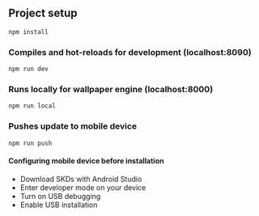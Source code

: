 ## Project setup
```
npm install
```

### Compiles and hot-reloads for development (localhost:8090)
```
npm run dev
```

### Runs locally for wallpaper engine (localhost:8000)
```
npm run local
```

### Pushes update to mobile device
```
npm run push
```

#### Configuring mobile device before installation
 - Download SKDs with Android Studio
 - Enter developer mode on your device
 - Turn on USB debugging
 - Enable USB installation
